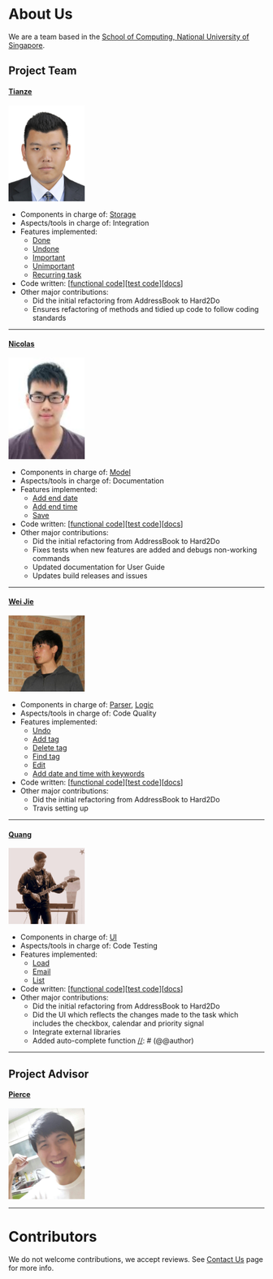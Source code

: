 [//]: # (@@author A0139523E)
# About Us

We are a team based in the [School of Computing, National University of Singapore](http://www.comp.nus.edu.sg).

## Project Team

#### [Tianze](http://www.comp.nus.edu.sg/tankztz) <br>
<img src="images/tianze.jpg" width="150"><br>
* Components in charge of: [Storage](https://github.com/CS2103AUG2016-T16-C1/main/blob/master/docs/DeveloperGuide.md#storage-component)
* Aspects/tools in charge of: Integration
* Features implemented:
   * [Done](https://github.com/CS2103AUG2016-T16-C1/main/blob/master/docs/UserGuide.md#413-marking-task-as-done--done)
   * [Undone](https://github.com/CS2103AUG2016-T16-C1/main/blob/master/docs/UserGuide.md#414-marking-task-as-undone--notdone)
   * [Important](https://github.com/CS2103AUG2016-T16-C1/main/blob/master/docs/UserGuide.md#411-marking-task-as-important--important)
   * [Unimportant](https://github.com/CS2103AUG2016-T16-C1/main/blob/master/docs/UserGuide.md#412-marking-task-as-unimportant--unimportant)
   * [Recurring task](https://github.com/CS2103AUG2016-T16-C1/main/blob/master/docs/UserGuide.md#418-getting-the-next-date-of-a-recurring-task--next)
* Code written: [[functional code](https://github.com/CS2103AUG2016-T16-C1/main/blob/master/collated/main/A0147989B.md)][[test code](A123456.md)][[docs](A123456.md)]
* Other major contributions:
  * Did the initial refactoring from AddressBook to Hard2Do
  * Ensures refactoring of methods and tidied up code to follow coding standards  
  
-----

#### [Nicolas](http://github.com/nicolashww)
<img src="images/ME.jpg" width="150"><br>
* Components in charge of: [Model](https://github.com/CS2103AUG2016-T16-C1/main/blob/master/docs/DeveloperGuide.md#model-component)
* Aspects/tools in charge of: Documentation
* Features implemented:
   * [Add end date](https://github.com/CS2103AUG2016-T16-C1/main/blob/master/docs/UserGuide.md#41-adding-tasks--add)
   * [Add end time](https://github.com/CS2103AUG2016-T16-C1/main/blob/master/docs/UserGuide.md#41-adding-tasks--add)
   * [Save](https://github.com/CS2103AUG2016-T16-C1/main/blob/master/docs/UserGuide.md#416-saving-tasks--save)
* Code written: [[functional code](https://github.com/CS2103AUG2016-T16-C1/main/blob/master/collated/main/A0139523E.md)][[test code](A123456.md)][[docs](https://github.com/CS2103AUG2016-T16-C1/main/blob/master/collated/docs/A0139523E.md)]
* Other major contributions:
  * Did the initial refactoring from AddressBook to Hard2Do
  * Fixes tests when new features are added and debugs non-working commands
  * Updated documentation for User Guide
  * Updates build releases and issues

-----

#### [Wei Jie](http://github.com/skynobleu)
<img src="images/NgWeiJie.jpg" width="150"><br>
* Components in charge of: [Parser](https://github.com/CS2103AUG2016-T16-C1/main/blob/master/docs/DeveloperGuide.md#ui-component), [Logic](https://github.com/CS2103AUG2016-T16-C1/main/blob/master/docs/DeveloperGuide.md#logic-component)
* Aspects/tools in charge of: Code Quality
* Features implemented:
   * [Undo](https://github.com/CS2103AUG2016-T16-C1/main/blob/master/docs/UserGuide.md#48-undoing-an-action--undo)
   * [Add tag](https://github.com/CS2103AUG2016-T16-C1/main/blob/master/docs/UserGuide.md#42-adding-tags--addtag)
   * [Delete tag](https://github.com/CS2103AUG2016-T16-C1/main/blob/master/docs/UserGuide.md#47-deleting-tags-from-task--deltag)
   * [Find tag](https://github.com/CS2103AUG2016-T16-C1/main/blob/master/docs/UserGuide.md#45-finding-a-tag--findtag)
   * [Edit](https://github.com/CS2103AUG2016-T16-C1/main/blob/master/docs/UserGuide.md#410-editing-a-task--edit)
   * [Add date and time with keywords](https://github.com/CS2103AUG2016-T16-C1/main/blob/master/docs/UserGuide.md#41-adding-tasks--add)
* Code written: [[functional code](https://github.com/CS2103AUG2016-T16-C1/main/blob/master/collated/main/A0135787N.md)][[test code](A123456.md)][[docs](A123456.md)]
* Other major contributions:
    * Did the initial refactoring from AddressBook to Hard2Do
    * Travis setting up

-----
[//]: # (@@author A0141054W)

#### [Quang](http://github.com/vitquay1996)
<img src="images/TranVietQuang.jpg" width="150"><br>
* Components in charge of: [UI](https://github.com/CS2103AUG2016-T16-C1/main/blob/master/docs/DeveloperGuide.md#ui-component)
* Aspects/tools in charge of: Code Testing
* Features implemented:
   * [Load](https://github.com/CS2103AUG2016-T16-C1/main/blob/master/docs/UserGuide.md#417-loading-tasks--load)
   * [Email](https://github.com/CS2103AUG2016-T16-C1/main/blob/master/docs/UserGuide.md#419-emailing-tasks--email)
   * [List](https://github.com/CS2103AUG2016-T16-C1/main/blob/master/docs/UserGuide.md#43-listing-tasks--list)
* Code written: [[functional code](https://github.com/CS2103AUG2016-T16-C1/main/blob/master/collated/main/A0141054W.md)][[test code](A123456.md)][[docs](https://github.com/CS2103AUG2016-T16-C1/main/blob/master/collated/docs/A0141054W.md)]
* Other major contributions:
  * Did the initial refactoring from AddressBook to Hard2Do
  * Did the UI which reflects the changes made to the task which includes the checkbox, calendar and priority signal
  * Integrate external libraries
  * Added auto-complete function
[//]: # (@@author)

-----
## Project Advisor

#### [Pierce](https://github.com/ndt93)
<img src="images/Pierce.png" width="150"><br>

 -----



# Contributors

We do not welcome contributions, we accept reviews. See [Contact Us](ContactUs.md) page for more info.
